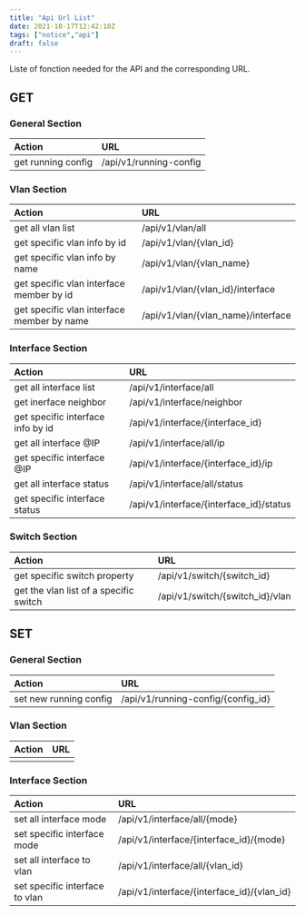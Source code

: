 ```yaml
---
title: "Api Url List"
date: 2021-10-17T12:42:10Z
tags: ["notice","api"]
draft: false
---
```


Liste of fonction needed for the API and the corresponding URL.

## GET

### General Section
|Action                    	 		| URL                   			|
|:----------------------------------------------|:----------------------------------------------|
|get running config		 		| /api/v1/running-config			|
	

### Vlan Section
|Action                     			| URL                  				|
|:----------------------------------------------|:----------------------------------------------|
|get all vlan list      			| /api/v1/vlan/all 				|
|get specific vlan info by id 			| /api/v1/vlan/{vlan_id}			|
|get specific vlan info by name			|  /api/v1/vlan/{vlan_name}			|
|get specific vlan interface member by id 	| /api/v1/vlan/{vlan_id}/interface		|
|get specific vlan interface member by name 	| /api/v1/vlan/{vlan_name}/interface		|


### Interface Section
|Action                     			| URL                   			|
|:----------------------------------------------|:----------------------------------------------|
|get all interface list 			| /api/v1/interface/all				|
|get inerface neighbor  			| /api/v1/interface/neighbor			|
|get specific interface info by id  		| /api/v1/interface/{interface_id}		|
|get all interface @IP				| /api/v1/interface/all/ip			|
|get specific interface @IP			| /api/v1/interface/{interface_id}/ip		|
|get all interface status			| /api/v1/interface/all/status			|
|get specific interface status			| /api/v1/interface/{interface_id}/status

### Switch Section
|Action						| URL						|
|:----------------------------------------------|:----------------------------------------------|
|get specific switch property			| /api/v1/switch/{switch_id}			|
|get the vlan list of a specific switch		| /api/v1/switch/{switch_id}/vlan		|



## SET

### General Section
|Action						| URL						|
|:----------------------------------------------|:----------------------------------------------|
|set new running config				| /api/v1/running-config/{config_id} 		|

### Vlan Section
|Action						| URL						|
|:----------------------------------------------|:----------------------------------------------|
|						|						|

### Interface Section
|Action						| URL						|
|:----------------------------------------------|:----------------------------------------------|
|set all interface mode				| /api/v1/interface/all/{mode}			|
|set specific interface mode			| /api/v1/interface/{interface_id}/{mode}	|
|set all interface to vlan			| /api/v1/interface/all/{vlan_id}		|
|set specific interface to vlan			| /api/v1/interface/{interface_id}/{vlan_id}	|

